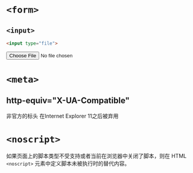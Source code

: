 # `<form>`
## `<input>`
```html
<input type="file">
```
<input type="file">

# `<meta>`
## http-equiv="X-UA-Compatible" 
非官方的标头
在Internet Explorer 11之后被弃用

# `<noscript>` 
如果页面上的脚本类型不受支持或者当前在浏览器中关闭了脚本，则在 HTML `<noscript>` 元素中定义脚本未被执行时的替代内容。
